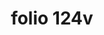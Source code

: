 ---
layout: edition
title: folio 124v
manuscript: Turin, Biblioteca Nazionale, MS N.III.19
sigla: T
iip: t124v.tif
milestone: 248
---